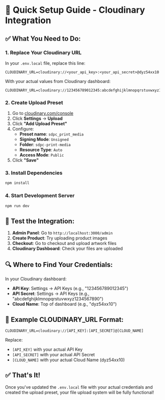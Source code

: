 # 🚀 Quick Setup Guide - Cloudinary Integration

## ✅ **What You Need to Do:**

### 1. **Replace Your Cloudinary URL**

In your `.env.local` file, replace this line:

```env
CLOUDINARY_URL=cloudinary://<your_api_key>:<your_api_secret>@dyz54xx10
```

With your actual values from Cloudinary dashboard:

```env
CLOUDINARY_URL=cloudinary://123456789012345:abcdefghijklmnopqrstuvwxyz1234567890@dyz54xx10
```

### 2. **Create Upload Preset**

1. Go to [cloudinary.com/console](https://cloudinary.com/console)
2. Click **Settings** → **Upload**
3. Click **"Add Upload Preset"**
4. Configure:
   - **Preset name**: `sdpc_print_media`
   - **Signing Mode**: `Unsigned`
   - **Folder**: `sdpc-print-media`
   - **Resource Type**: `Auto`
   - **Access Mode**: `Public`
5. Click **"Save"**

### 3. **Install Dependencies**

```bash
npm install
```

### 4. **Start Development Server**

```bash
npm run dev
```

## 🎯 **Test the Integration:**

1. **Admin Panel**: Go to `http://localhost:3000/admin`
2. **Create Product**: Try uploading product images
3. **Checkout**: Go to checkout and upload artwork files
4. **Cloudinary Dashboard**: Check your files are uploaded

## 🔍 **Where to Find Your Credentials:**

In your Cloudinary dashboard:
- **API Key**: Settings → API Keys (e.g., "123456789012345")
- **API Secret**: Settings → API Keys (e.g., "abcdefghijklmnopqrstuvwxyz1234567890")
- **Cloud Name**: Top of dashboard (e.g., "dyz54xx10")

## 📝 **Example CLOUDINARY_URL Format:**

```env
CLOUDINARY_URL=cloudinary://[API_KEY]:[API_SECRET]@[CLOUD_NAME]
```

Replace:
- `[API_KEY]` with your actual API Key
- `[API_SECRET]` with your actual API Secret  
- `[CLOUD_NAME]` with your actual Cloud Name (dyz54xx10)

## ✅ **That's It!**

Once you've updated the `.env.local` file with your actual credentials and created the upload preset, your file upload system will be fully functional!
